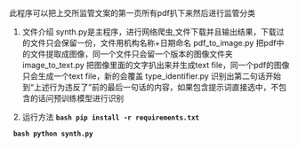 此程序可以把上交所监管文案的第一页所有pdf扒下来然后进行监管分类

1. 文件介绍
  synth.py是主程序，进行网络爬虫,文件下载并且输出结果，下载过的文件只会保留一份，文件用机构名称+日期命名
  pdf_to_image.py 把pdf中的文件提取成图像，同一个文件只会留一个版本的图像文件夹
  image_to_text.py 把图像里面的文字扒出来并生成text file，同一个pdf的图像只会生成一个text file，新的会覆盖
  type_identifier.py 识别出第二句话开始到“上述行为违反了”前的最后一句话的内容，如果包含提示词直接选中，不包含的话问预训练模型进行识别

2. 运行方法
**```bash pip install -r requirements.txt```**

**``` bash python synth.py```**

  
